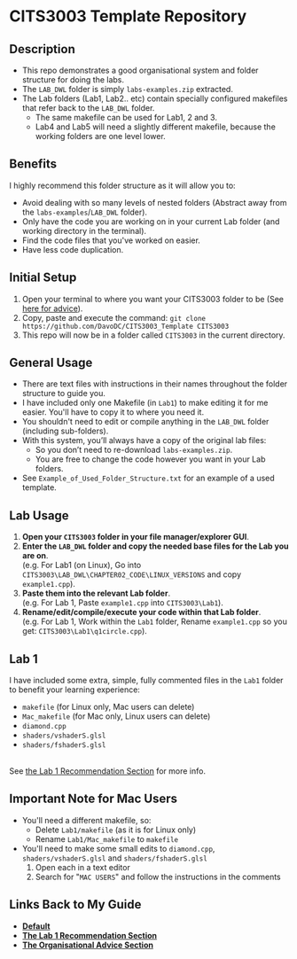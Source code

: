 # CITS3003 Template Repository

## Description
- This repo demonstrates a good organisational system and folder structure for doing the labs.
- The `LAB_DWL` folder is simply `labs-examples.zip` extracted.
- The Lab folders (Lab1, Lab2.. etc) contain specially configured makefiles that refer back to the `LAB_DWL` folder.
  - The same makefile can be used for Lab1, 2 and 3.
  - Lab4 and Lab5 will need a slightly different makefile, because the working folders are one level lower.


## Benefits
I highly recommend this folder structure as it will allow you to:
- Avoid dealing with so many levels of nested folders (Abstract away from the `labs-examples`/`LAB_DWL` folder).
- Only have the code you are working on in your current Lab folder (and working directory in the terminal).
- Find the code files that you've worked on easier.
- Have less code duplication.


## Initial Setup
1. Open your terminal to where you want your CITS3003 folder to be (See [here for advice](https://docs.google.com/document/d/1mu-z7HbcocU0U21qmdsqrVXK6f_btW0oJq6AvEUAMcQ/edit#heading=h.42yr22ji4ygg)).
2. Copy, paste and execute the command: `git clone https://github.com/DavoDC/CITS3003_Template CITS3003` 
3. This repo will now be in a folder called `CITS3003` in the current directory.


## General Usage
- There are text files with instructions in their names throughout the folder structure to guide you.
- I have included only one Makefile (in `Lab1`) to make editing it for me easier. You'll have to copy it to where you need it.
- You shouldn't need to edit or compile anything in the `LAB_DWL` folder (including sub-folders). 
- With this system, you’ll always have a copy of the original lab files:
   - So you don’t need to re-download `labs-examples.zip`.
   - You are free to change the code however you want in your Lab folders.
- See `Example_of_Used_Folder_Structure.txt` for an example of a used template.


## Lab Usage
1. **Open your `CITS3003` folder in your file manager/explorer GUI**.
2. **Enter the `LAB_DWL` folder and copy the needed base files for the Lab you are on**.
<br /> (e.g. For Lab1 (on Linux), Go into `CITS3003\LAB_DWL\CHAPTER02_CODE\LINUX_VERSIONS` and copy `example1.cpp`).
3. **Paste them into the relevant Lab folder**.
<br /> (e.g. For Lab 1, Paste `example1.cpp` into `CITS3003\Lab1`).
4. **Rename/edit/compile/execute your code within that Lab folder**.
<br /> (e.g. For Lab 1, Work within the `Lab1` folder, Rename `example1.cpp` so you get: `CITS3003\Lab1\q1circle.cpp`).


## Lab 1 
I have included some extra, simple, fully commented files in the `Lab1` folder to benefit your learning experience:
- `makefile` (for Linux only, Mac users can delete)
- `Mac_makefile` (for Mac only, Linux users can delete)
- `diamond.cpp`
- `shaders/vshaderS.glsl` 
- `shaders/fshaderS.glsl`

<br> See [the Lab 1 Recommendation Section](https://docs.google.com/document/d/1mu-z7HbcocU0U21qmdsqrVXK6f_btW0oJq6AvEUAMcQ/edit#heading=h.n484gikc90x) for more info.

## Important Note for Mac Users
- You'll need a different makefile, so:
    - Delete `Lab1/makefile` (as it is for Linux only)
    - Rename `Lab1/Mac_makefile` to `makefile`
- You'll need to make some small edits to `diamond.cpp`, `shaders/vshaderS.glsl` and `shaders/fshaderS.glsl`
    1. Open each in a text editor
    2. Search for "`MAC USERS`" and follow the instructions in the comments

## Links Back to My Guide
- **[Default](https://docs.google.com/document/d/1mu-z7HbcocU0U21qmdsqrVXK6f_btW0oJq6AvEUAMcQ)**
- **[The Lab 1 Recommendation Section](https://docs.google.com/document/d/1mu-z7HbcocU0U21qmdsqrVXK6f_btW0oJq6AvEUAMcQ/edit#heading=h.n484gikc90x)**
- **[The Organisational Advice Section](https://docs.google.com/document/d/1mu-z7HbcocU0U21qmdsqrVXK6f_btW0oJq6AvEUAMcQ/edit#heading=h.8snhndvjpzls)**

